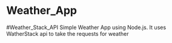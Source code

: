 # Weather_App 
#Weather_Stack_API
Simple Weather App using Node.js. It uses WatherStack api to take the requests for weather
